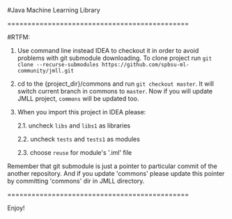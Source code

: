 #Java Machine Learning Library

=============================================

#RTFM:

1. Use command line instead IDEA to checkout it in order to avoid problems with git submodule downloading.
To clone project run `git clone --recurse-submodules https://github.com/spbsu-ml-community/jmll.git`

2. cd to the {project_dir}/commons and run `git checkout master`. It will switch current branch in commons to `master`. Now if you will update JMLL project, `commons` will be updated too.

2. When you import this project in IDEA please:

    2.1. uncheck `libs` and `libs1` as libraries
 
    2.2. uncheck `tests` and `tests1` as modules

    2.3. choose `reuse` for module's '.iml' file




Remember that git submodule is just a pointer to particular commit of the another repository. And if you update 'commons' please update this pointer by committing 'commons' dir in JMLL directory.

=============================================

Enjoy!
